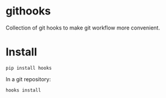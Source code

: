 githooks
========

Collection of git hooks to make git workflow more convenient.

Install
=======

    pip install hooks


In a git repository:

    hooks install
